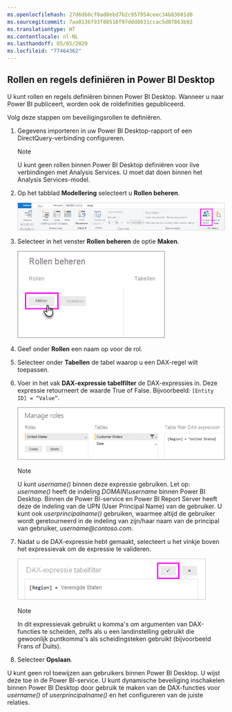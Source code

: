 ```yaml
---
ms.openlocfilehash: 27d6db6cf8ad8ebd7b2c957954ceec34b83681d0
ms.sourcegitcommit: 7aa0136f93f88516f97ddd8031ccac5d07863b92
ms.translationtype: HT
ms.contentlocale: nl-NL
ms.lasthandoff: 05/05/2020
ms.locfileid: "77464362"
---
```

## <a name="define-roles-and-rules-in-power-bi-desktop"></a>Rollen en regels definiëren in Power BI Desktop
U kunt rollen en regels definiëren binnen Power BI Desktop. Wanneer u naar Power BI publiceert, worden ook de roldefinities gepubliceerd.

Volg deze stappen om beveiligingsrollen te definiëren.

1. Gegevens importeren in uw Power BI Desktop-rapport of een DirectQuery-verbinding configureren.
   
   > [!NOTE]
   > U kunt geen rollen binnen Power BI Desktop definiëren voor live verbindingen met Analysis Services. U moet dat doen binnen het Analysis Services-model.
   > 
   > 
2. Op het tabblad **Modellering** selecteert u **Rollen beheren**.
   
   ![Rollen beheren selecteren](./media/rls-desktop-define-roles/powerbi-desktop-security.png)
3. Selecteer in het venster **Rollen beheren** de optie **Maken**.
   
   ![Selecteer Maken](./media/rls-desktop-define-roles/powerbi-desktop-security-create-role.png)
4. Geef onder **Rollen** een naam op voor de rol. 
5. Selecteer onder **Tabellen** de tabel waarop u een DAX-regel wilt toepassen.
6. Voer in het vak **DAX-expressie tabelfilter** de DAX-expressies in. Deze expressie retourneert de waarde True of False. Bijvoorbeeld: ```[Entity ID] = “Value”```.
      
   ![Venster Rollen beheren](./media/rls-desktop-define-roles/powerbi-desktop-security-create-rule.png)

   > [!NOTE]
   > U kunt *username()* binnen deze expressie gebruiken. Let op: *username()* heeft de indeling *DOMAIN\username* binnen Power BI Desktop. Binnen de Power BI-service en Power BI Report Server heeft deze de indeling van de UPN (User Principal Name) van de gebruiker. U kunt ook *userprincipalname()* gebruiken, waarmee altijd de gebruiker wordt geretourneerd in de indeling van zijn/haar naam van de principal van gebruiker, *username\@contoso.com*.
   > 
   > 

7. Nadat u de DAX-expressie hebt gemaakt, selecteert u het vinkje boven het expressievak om de expressie te valideren.
      
   ![DAX-expressie valideren](./media/rls-desktop-define-roles/powerbi-desktop-security-validate-dax.png)
   
   > [!NOTE]
   > In dit expressievak gebruikt u komma's om argumenten van DAX-functies te scheiden, zelfs als u een landinstelling gebruikt die gewoonlijk puntkomma's als scheidingsteken gebruikt (bijvoorbeeld Frans of Duits). 
   >
   >
   
8. Selecteer **Opslaan**.

U kunt geen rol toewijzen aan gebruikers binnen Power BI Desktop. U wijst deze toe in de Power BI-service. U kunt dynamische beveiliging inschakelen binnen Power BI Desktop door gebruik te maken van de DAX-functies voor *username()* of *userprincipalname()* en het configureren van de juiste relaties. 

